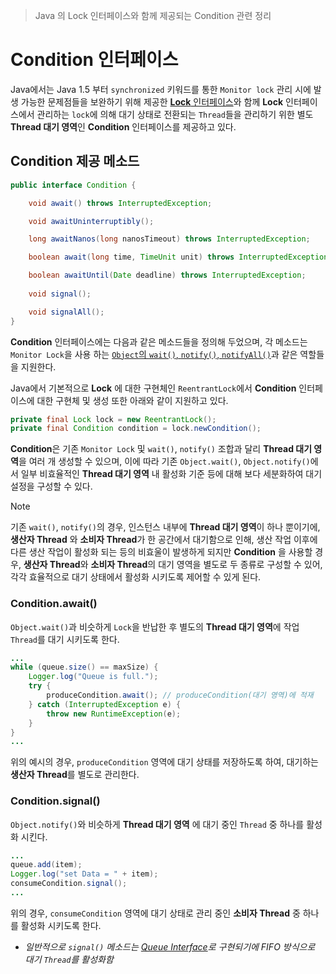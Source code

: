 > Java 의 Lock 인터페이스와 함께 제공되는 Condition 관련 정리

# Condition 인터페이스
Java에서는 Java 1.5 부터 `synchronized` 키워드를 통한 `Monitor lock` 관리 시에 발생 가능한 문제점들을 보완하기 위해 제공한 [**Lock** 인터페이스](12.%20Concurrent%20Lock.md)와 함께 **Lock** 인터페이스에서 관리하는 `lock`에 의해 대기 상태로 전환되는 `Thread`들을 관리하기 위한 별도 **Thread 대기 영역**인 **Condition** 인터페이스를 제공하고 있다.

## Condition 제공 메소드
```java
public interface Condition {

    void await() throws InterruptedException;

    void awaitUninterruptibly();

    long awaitNanos(long nanosTimeout) throws InterruptedException;

    boolean await(long time, TimeUnit unit) throws InterruptedException;

    boolean awaitUntil(Date deadline) throws InterruptedException;
	
    void signal();

    void signalAll();
}
```
**Condition** 인터페이스에는 다음과 같은 메소드들을 정의해 두었으며, 각 메소드는 `Monitor Lock`을 사용 하는 [`Object`의 `wait()`, `notify()`, `notifyAll()`](14.%20Object%20wait()%20&%20notify().md)과 같은 역할들을 지원한다.

Java에서 기본적으로 **Lock** 에 대한 구현체인 `ReentrantLock`에서 **Condition** 인터페이스에 대한 구현체 및 생성 또한 아래와 같이 지원하고 있다.

```java
private final Lock lock = new ReentrantLock();  
private final Condition condition = lock.newCondition();
```

**Condition**은 기존 `Monitor Lock` 및 `wait()`, `notify()` 조합과 달리 **Thread 대기 영역**을 여러 개 생성할 수 있으며, 이에 따라 기존 `Object.wait()`, `Object.notify()`에서 일부 비효율적인 **Thread 대기 영역** 내 활성화 기준 등에 대해 보다 세분화하여 대기 설정을 구성할 수 있다.

> [!NOTE]
> 기존 `wait()`, `notify()`의 경우, 인스턴스 내부에 **Thread 대기 영역**이 하나 뿐이기에, **생산자 Thread** 와 **소비자 Thread**가 한 공간에서 대기함으로 인해, 생산 작업 이후에 다른 생산 작업이 활성화 되는 등의 비효울이 발생하게 되지만 **Condition** 을 사용할 경우, **생산자 Thread**와 **소비자 Thread**의 대기 영역을 별도로 두 종류로 구성할 수 있어, 각각 효율적으로 대기 상태에서 활성화 시키도록 제어할 수 있게 된다.

### Condition.await()
`Object.wait()`과 비슷하게 `Lock`을 반납한 후 별도의 **Thread 대기 영역**에 작업 `Thread`를 대기 시키도록 한다.

```java
...
while (queue.size() == maxSize) {
    Logger.log("Queue is full.");
    try {
        produceCondition.await(); // produceCondition(대기 영역)에 적재
    } catch (InterruptedException e) {
        throw new RuntimeException(e);
    }
}
...
```

위의 예시의 경우, `produceCondition` 영역에 대기 상태를 저장하도록 하여, 대기하는 **생산자 Thread**를 별도로 관리한다.

### Condition.signal()
`Object.notify()`와 비슷하게 **Thread 대기 영역** 에 대기 중인 `Thread` 중 하나를 활성화 시킨다.
```java
...
queue.add(item);
Logger.log("set Data = " + item);
consumeCondition.signal();
...
```
위의 경우, `consumeCondition` 영역에 대기 상태로 관리 중인 **소비자 Thread** 중 하나를 활성화 시키도록 한다.
- *일반적으로 `signal()` 메소드는 [Queue Interface](../IntermediateJava/13.%20Queue%20Interface.md)로 구현되기에 FIFO 방식으로 대기 `Thread`를 활성화함*